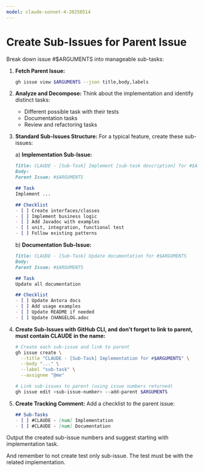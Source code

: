 ```yaml
---
model: claude-sonnet-4-20250514
---
```


# Create Sub-Issues for Parent Issue

Break down issue #$ARGUMENTS into manageable sub-tasks:

1. **Fetch Parent Issue:**
   ```bash
   gh issue view $ARGUMENTS --json title,body,labels
   ```

2. **Analyze and Decompose:**
   Think about the implementation and identify distinct tasks:
    - Different possible task with their tests
    - Documentation tasks
    - Review and refactoring tasks

3. **Standard Sub-Issues Structure:**
   For a typical feature, create these sub-issues:

   a) **Implementation Sub-Issue:**
   ```markdown
   Title: CLAUDE - [Sub-Task] Implement [sub-task description] for #$ARGUMENTS
   Body:
   Parent Issue: #$ARGUMENTS
   
   ## Task
   Implement ...
   
   ## Checklist
   - [ ] Create interfaces/classes
   - [ ] Implement business logic
   - [ ] Add Javadoc with examples
   - [ ] unit, integration, functional test
   - [ ] Follow existing patterns
   ```

   b) **Documentation Sub-Issue:**
   ```markdown
   Title: CLAUDE - [Sub-Task] Update documentation for #$ARGUMENTS
   Body:
   Parent Issue: #$ARGUMENTS
   
   ## Task
   Update all documentation
   
   ## Checklist
   - [ ] Update Antora docs
   - [ ] Add usage examples
   - [ ] Update README if needed
   - [ ] Update CHANGELOG.adoc
   ```

4. **Create Sub-Issues with GitHub CLI, and don't forget to link to parent, must contain CLAUDE in the name:**
   ```bash
   # Create each sub-issue and link to parent
   gh issue create \
     --title "CLAUDE - [Sub-Task] Implementation for #$ARGUMENTS" \
     --body "..." \
     --label "sub-task" \
     --assignee "@me"
   
   # Link sub-issues to parent (using issue numbers returned)
   gh issue edit <sub-issue-number> --add-parent $ARGUMENTS
   ```

5. **Create Tracking Comment:**
   Add a checklist to the parent issue:
   ```markdown
   ## Sub-Tasks
   - [ ] #CLAUDE - [num] Implementation
   - [ ] #CLAUDE - [num] Documentation
   ```

Output the created sub-issue numbers and suggest starting with implementation task.

And remember to not create test only sub-issue. The test must be with the related implementation.
